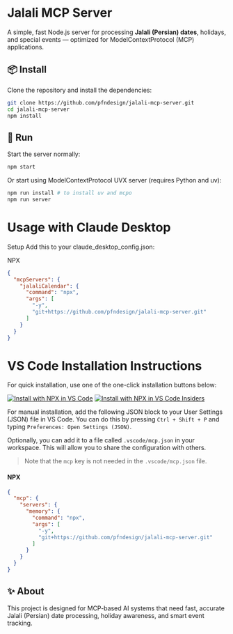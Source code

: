 # Jalali MCP Server

A simple, fast Node.js server for processing **Jalali (Persian) dates**, holidays, and special events — optimized for ModelContextProtocol (MCP) applications.

## 📦 Install

Clone the repository and install the dependencies:

```bash
git clone https://github.com/pfndesign/jalali-mcp-server.git
cd jalali-mcp-server
npm install
```

## 🚀 Run

Start the server normally:
```bash
npm start
```
Or start using ModelContextProtocol UVX server (requires Python and uv):
```bash
npm run install # to install uv and mcpo
npm run server
```

# Usage with Claude Desktop

Setup
Add this to your claude_desktop_config.json:

NPX
```json
{
  "mcpServers": {
    "jalaliCalendar": {
      "command": "npx",
      "args": [
        "-y",
        "git+https://github.com/pfndesign/jalali-mcp-server.git"
      ]
    }
  }
}
```

# VS Code Installation Instructions

For quick installation, use one of the one-click installation buttons below:

[![Install with NPX in VS Code](https://img.shields.io/badge/VS_Code-NPM-0098FF?style=flat-square&logo=visualstudiocode&logoColor=white)](https://insiders.vscode.dev/redirect/mcp/install?name=memory&config=%7B%22command%22%3A%22npx%22%2C%22args%22%3A%5B%22-y%22%2C%22git+https://github.com/pfndesign/jalali-mcp-server.git%22%5D%7D) [![Install with NPX in VS Code Insiders](https://img.shields.io/badge/VS_Code_Insiders-NPM-24bfa5?style=flat-square&logo=visualstudiocode&logoColor=white)](https://insiders.vscode.dev/redirect/mcp/install?name=memory&config=%7B%22command%22%3A%22npx%22%2C%22args%22%3A%5B%22-y%22%2C%22git+https://github.com/pfndesign/jalali-mcp-server.git%22%5D%7D&quality=insiders)


For manual installation, add the following JSON block to your User Settings (JSON) file in VS Code. You can do this by pressing `Ctrl + Shift + P` and typing `Preferences: Open Settings (JSON)`.

Optionally, you can add it to a file called `.vscode/mcp.json` in your workspace. This will allow you to share the configuration with others. 

> Note that the `mcp` key is not needed in the `.vscode/mcp.json` file.

#### NPX

```json
{
  "mcp": {
    "servers": {
      "memory": {
        "command": "npx",
        "args": [
          "-y",
          "git+https://github.com/pfndesign/jalali-mcp-server.git"
        ]
      }
    }
  }
}
```


## ✨ About

This project is designed for MCP-based AI systems that need fast, accurate Jalali (Persian) date processing, holiday awareness, and smart event tracking.
